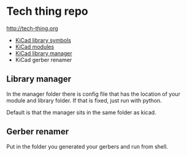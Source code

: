 Tech thing repo
===============
http://tech-thing.org

* [KiCad library symbols](http://jaanus.tech-thing.org/kicad/)
* [KiCad modules](http://jaanus.tech-thing.org/kicad/)
* [KiCad library manager](http://jaanus.tech-thing.org/everything-thats-not-hardware/tech-thing-kicad-library-manager/)
* KiCad gerber renamer

Library manager
---------------
In the manager folder there is config file that has the location of your module and library folder. If that is fixed, just run with python.

Default is that the manager sits in the same folder as kicad.


Gerber renamer
--------------
Put in the folder you generated your gerbers and run from shell.

